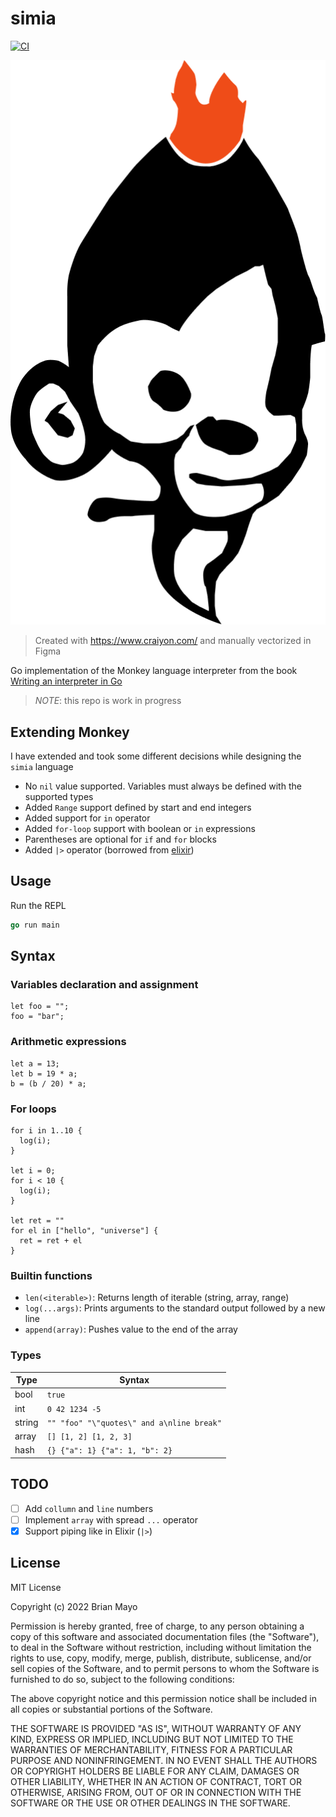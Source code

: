 # simia

[![CI](https://github.com/protiumx/simia/actions/workflows/ci.yml/badge.svg)](https://github.com/protiumx/simia/actions/workflows/ci.yml)

![logo](./img/simia.png)
> Created with https://www.craiyon.com/ and manually vectorized in Figma

Go implementation of the Monkey language interpreter from the book [Writing an interpreter in Go](https://interpreterbook.com/)

> *NOTE*: this repo is work in progress

## Extending Monkey
I have extended and took some different decisions while designing the `simia` language

- No `nil` value supported. Variables must always be defined with the supported types
- Added `Range` support defined by start and end integers
- Added support for `in` operator
- Added `for-loop` support with boolean or `in` expressions
- Parentheses are optional for `if` and `for` blocks
- Added `|>` operator (borrowed from [elixir](https://elixirschool.com/en/lessons/basics/pipe_operator))

## Usage
Run the REPL
```go
go run main
```

## Syntax
### Variables declaration and assignment
```
let foo = "";
foo = "bar";
```

### Arithmetic expressions
```
let a = 13;
let b = 19 * a;
b = (b / 20) * a;
```

### For loops
```
for i in 1..10 {
  log(i);
}

let i = 0;
for i < 10 {
  log(i);
}

let ret = ""
for el in ["hello", "universe"] {
  ret = ret + el
}
```

### Builtin functions
- `len(<iterable>)`: Returns length of iterable (string, array, range)
- `log(...args)`: Prints arguments to the standard output followed by a new line
- `append(array)`: Pushes value to the end of the array

### Types
Type      | Syntax                                    
--------- | -----------------------------------------
bool      | `true` | `false`                         
int       | `0 42 1234 -5`                           
string    | `"" "foo" "\"quotes\" and a\nline break"`
array     | `[] [1, 2] [1, 2, 3]`                    
hash      | `{} {"a": 1} {"a": 1, "b": 2}`         

## TODO
- [ ] Add `collumn` and `line` numbers
- [ ] Implement `array` with spread `...` operator
- [x] Support piping like in Elixir (`|>`)

## License

MIT License

Copyright (c) 2022 Brian Mayo

Permission is hereby granted, free of charge, to any person obtaining a copy
of this software and associated documentation files (the "Software"), to deal
in the Software without restriction, including without limitation the rights
to use, copy, modify, merge, publish, distribute, sublicense, and/or sell
copies of the Software, and to permit persons to whom the Software is
furnished to do so, subject to the following conditions:

The above copyright notice and this permission notice shall be included in all
copies or substantial portions of the Software.

THE SOFTWARE IS PROVIDED "AS IS", WITHOUT WARRANTY OF ANY KIND, EXPRESS OR
IMPLIED, INCLUDING BUT NOT LIMITED TO THE WARRANTIES OF MERCHANTABILITY,
FITNESS FOR A PARTICULAR PURPOSE AND NONINFRINGEMENT. IN NO EVENT SHALL THE
AUTHORS OR COPYRIGHT HOLDERS BE LIABLE FOR ANY CLAIM, DAMAGES OR OTHER
LIABILITY, WHETHER IN AN ACTION OF CONTRACT, TORT OR OTHERWISE, ARISING FROM,
OUT OF OR IN CONNECTION WITH THE SOFTWARE OR THE USE OR OTHER DEALINGS IN THE
SOFTWARE.
